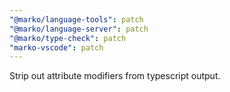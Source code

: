 ```yaml
---
"@marko/language-tools": patch
"@marko/language-server": patch
"@marko/type-check": patch
"marko-vscode": patch
---
```


Strip out attribute modifiers from typescript output.
